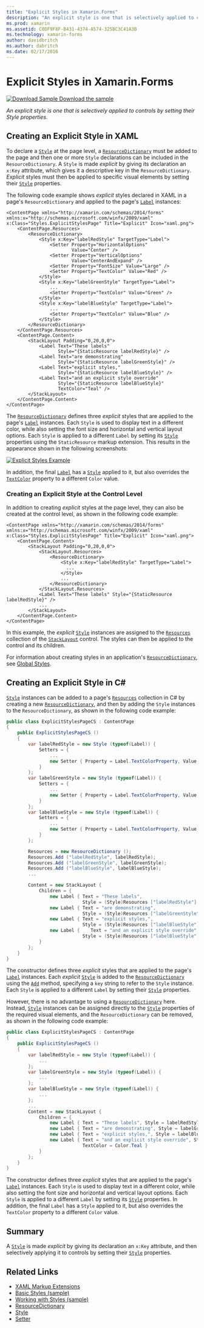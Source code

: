 ```yaml
---
title: "Explicit Styles in Xamarin.Forms"
description: "An explicit style is one that is selectively applied to controls by setting their Style properties. This article explains how to consume explicit styles in a Xamarin.Forms application."
ms.prod: xamarin
ms.assetid: C0DF9F8F-B431-4374-A574-325BC3C41A3B
ms.technology: xamarin-forms
author: davidbritch
ms.author: dabritch
ms.date: 02/17/2016
---
```


# Explicit Styles in Xamarin.Forms

[![Download Sample](~/media/shared/download.png) Download the sample](https://developer.xamarin.com/samples/xamarin-forms/UserInterface/Styles/BasicStyles/)

_An explicit style is one that is selectively applied to controls by setting their Style properties._

## Creating an Explicit Style in XAML

To declare a [`Style`](xref:Xamarin.Forms.Style) at the page level, a [`ResourceDictionary`](xref:Xamarin.Forms.ResourceDictionary) must be added to the page and then one or more `Style` declarations can be included in the `ResourceDictionary`. A `Style` is made *explicit* by giving its declaration an `x:Key` attribute, which gives it a descriptive key in the `ResourceDictionary`. *Explicit* styles must then be applied to specific visual elements by setting their [`Style`](xref:Xamarin.Forms.VisualElement.Style) properties.

The following code example shows *explicit* styles declared in XAML in a page's `ResourceDictionary` and applied to the page's [`Label`](xref:Xamarin.Forms.Label) instances:

```xaml
<ContentPage xmlns="http://xamarin.com/schemas/2014/forms" xmlns:x="http://schemas.microsoft.com/winfx/2009/xaml" x:Class="Styles.ExplicitStylesPage" Title="Explicit" Icon="xaml.png">
    <ContentPage.Resources>
        <ResourceDictionary>
            <Style x:Key="labelRedStyle" TargetType="Label">
                <Setter Property="HorizontalOptions"
                        Value="Center" />
                <Setter Property="VerticalOptions"
                        Value="CenterAndExpand" />
                <Setter Property="FontSize" Value="Large" />
                <Setter Property="TextColor" Value="Red" />
            </Style>
            <Style x:Key="labelGreenStyle" TargetType="Label">
                ...
                <Setter Property="TextColor" Value="Green" />
            </Style>
            <Style x:Key="labelBlueStyle" TargetType="Label">
                ...
                <Setter Property="TextColor" Value="Blue" />
            </Style>
        </ResourceDictionary>
    </ContentPage.Resources>
    <ContentPage.Content>
        <StackLayout Padding="0,20,0,0">
            <Label Text="These labels"
                   Style="{StaticResource labelRedStyle}" />
            <Label Text="are demonstrating"
                   Style="{StaticResource labelGreenStyle}" />
            <Label Text="explicit styles,"
                   Style="{StaticResource labelBlueStyle}" />
            <Label Text="and an explicit style override"
                   Style="{StaticResource labelBlueStyle}"
                   TextColor="Teal" />
        </StackLayout>
    </ContentPage.Content>
</ContentPage>
```

The [`ResourceDictionary`](xref:Xamarin.Forms.ResourceDictionary) defines three *explicit* styles that are applied to the page's [`Label`](xref:Xamarin.Forms.Label) instances. Each `Style` is used to display text in a different color, while also setting the font size and horizontal and vertical layout options. Each `Style` is applied to a different `Label` by setting its [`Style`](xref:Xamarin.Forms.VisualElement.Style) properties using the `StaticResource` markup extension. This results in the appearance shown in the following screenshots:

[![](explicit-images/explicit-styles.png "Explicit Styles Example")](explicit-images/explicit-styles-large.png#lightbox "Explicit Styles Example")

In addition, the final [`Label`](xref:Xamarin.Forms.Label) has a [`Style`](xref:Xamarin.Forms.Style) applied to it, but also overrides the [`TextColor`](xref:Xamarin.Forms.Label.TextColor) property to a different `Color` value.

### Creating an Explicit Style at the Control Level

In addition to creating *explicit* styles at the page level, they can also be created at the control level, as shown in the following code example:

```xaml
<ContentPage xmlns="http://xamarin.com/schemas/2014/forms" xmlns:x="http://schemas.microsoft.com/winfx/2009/xaml" x:Class="Styles.ExplicitStylesPage" Title="Explicit" Icon="xaml.png">
    <ContentPage.Content>
        <StackLayout Padding="0,20,0,0">
            <StackLayout.Resources>
                <ResourceDictionary>
                    <Style x:Key="labelRedStyle" TargetType="Label">
                      ...
                    </Style>
                    ...
                </ResourceDictionary>
            </StackLayout.Resources>
            <Label Text="These labels" Style="{StaticResource labelRedStyle}" />
            ...
        </StackLayout>
    </ContentPage.Content>
</ContentPage>
```

In this example, the *explicit* [`Style`](xref:Xamarin.Forms.Style) instances are assigned to the [`Resources`](xref:Xamarin.Forms.VisualElement.Resources) collection of the [`StackLayout`](xref:Xamarin.Forms.StackLayout) control. The styles can then be applied to the control and its children.

For information about creating styles in an application's [`ResourceDictionary`](xref:Xamarin.Forms.ResourceDictionary), see [Global Styles](~/xamarin-forms/user-interface/styles/application.md).

## Creating an Explicit Style in C&#35;

[`Style`](xref:Xamarin.Forms.Style) instances can be added to a page's [`Resources`](xref:Xamarin.Forms.VisualElement.Resources) collection in C# by creating a new [`ResourceDictionary`](xref:Xamarin.Forms.ResourceDictionary), and then by adding the `Style` instances to the `ResourceDictionary`, as shown in the following code example:

```csharp
public class ExplicitStylesPageCS : ContentPage
{
    public ExplicitStylesPageCS ()
    {
        var labelRedStyle = new Style (typeof(Label)) {
            Setters = {
                ...
                new Setter { Property = Label.TextColorProperty, Value = Color.Red    }
            }
        };
        var labelGreenStyle = new Style (typeof(Label)) {
            Setters = {
                ...
                new Setter { Property = Label.TextColorProperty, Value = Color.Green }
            }
        };
        var labelBlueStyle = new Style (typeof(Label)) {
            Setters = {
                ...
                new Setter { Property = Label.TextColorProperty, Value = Color.Blue }
            }
        };

        Resources = new ResourceDictionary ();
        Resources.Add ("labelRedStyle", labelRedStyle);
        Resources.Add ("labelGreenStyle", labelGreenStyle);
        Resources.Add ("labelBlueStyle", labelBlueStyle);
        ...

        Content = new StackLayout {
            Children = {
                new Label { Text = "These labels",
                            Style = (Style)Resources ["labelRedStyle"] },
                new Label { Text = "are demonstrating",
                            Style = (Style)Resources ["labelGreenStyle"] },
                new Label { Text = "explicit styles,",
                            Style = (Style)Resources ["labelBlueStyle"] },
                new Label {    Text = "and an explicit style override",
                            Style = (Style)Resources ["labelBlueStyle"], TextColor = Color.Teal }
            }
        };
    }
}
```

The constructor defines three *explicit* styles that are applied to the page's [`Label`](xref:Xamarin.Forms.Label) instances. Each *explicit* [`Style`](xref:Xamarin.Forms.Style) is added to the [`ResourceDictionary`](xref:Xamarin.Forms.ResourceDictionary) using the [`Add`](xref:Xamarin.Forms.ResourceDictionary.Add(System.String,System.Object)) method, specifying a `key` string to refer to the `Style` instance. Each `Style` is applied to a different `Label` by setting their [`Style`](xref:Xamarin.Forms.VisualElement.Style) properties.

However, there is no advantage to using a [`ResourceDictionary`](xref:Xamarin.Forms.ResourceDictionary) here. Instead, [`Style`](xref:Xamarin.Forms.Style) instances can be assigned directly to the [`Style`](xref:Xamarin.Forms.VisualElement.Style) properties of the required visual elements, and the `ResourceDictionary` can be removed, as shown in the following code example:

```csharp
public class ExplicitStylesPageCS : ContentPage
{
    public ExplicitStylesPageCS ()
    {
        var labelRedStyle = new Style (typeof(Label)) {
            ...
        };
        var labelGreenStyle = new Style (typeof(Label)) {
            ...
        };
        var labelBlueStyle = new Style (typeof(Label)) {
            ...
        };
        ...
        Content = new StackLayout {
            Children = {
                new Label { Text = "These labels", Style = labelRedStyle },
                new Label { Text = "are demonstrating", Style = labelGreenStyle },
                new Label { Text = "explicit styles,", Style = labelBlueStyle },
                new Label { Text = "and an explicit style override", Style = labelBlueStyle,
                            TextColor = Color.Teal }
            }
        };
    }
}
```

The constructor defines three *explicit* styles that are applied to the page's [`Label`](xref:Xamarin.Forms.Label) instances. Each `Style` is used to display text in a different color, while also setting the font size and horizontal and vertical layout options. Each `Style` is applied to a different `Label` by setting its [`Style`](xref:Xamarin.Forms.VisualElement.Style) properties. In addition, the final `Label` has a `Style` applied to it, but also overrides the `TextColor` property to a different `Color` value.

## Summary

A [`Style`](xref:Xamarin.Forms.Style) is made *explicit* by giving its declaration an `x:Key` attribute, and then selectively applying it to controls by setting their [`Style`](xref:Xamarin.Forms.VisualElement.Style) properties.



## Related Links

- [XAML Markup Extensions](~/xamarin-forms/xaml/xaml-basics/xaml-markup-extensions.md)
- [Basic Styles (sample)](https://developer.xamarin.com/samples/xamarin-forms/UserInterface/Styles/BasicStyles/)
- [Working with Styles (sample)](https://developer.xamarin.com/samples/xamarin-forms/WorkingWithStyles/)
- [ResourceDictionary](xref:Xamarin.Forms.ResourceDictionary)
- [Style](xref:Xamarin.Forms.Style)
- [Setter](xref:Xamarin.Forms.Setter)
